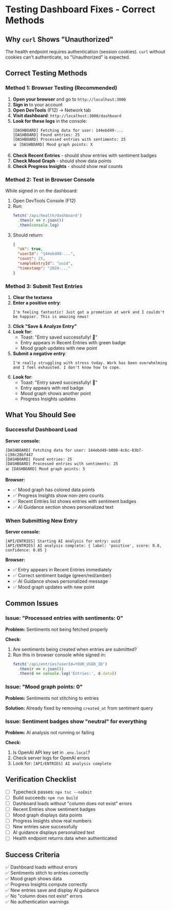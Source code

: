 # Testing Dashboard Fixes - Correct Methods

## Why `curl` Shows "Unauthorized"

The health endpoint requires authentication (session cookies). `curl` without cookies can't authenticate, so "Unauthorized" is expected.

## Correct Testing Methods

### Method 1: Browser Testing (Recommended)

1. **Open your browser** and go to `http://localhost:3000`
2. **Sign in** to your account
3. **Open DevTools** (F12) → Network tab
4. **Visit dashboard**: `http://localhost:3000/dashboard`
5. **Look for these logs** in the console:
   ```
   [DASHBOARD] Fetching data for user: 144ebd49-...
   [DASHBOARD] Found entries: 25
   [DASHBOARD] Processed entries with sentiments: 25
   📊 [DASHBOARD] Mood graph points: X
   ```
6. **Check Recent Entries** - should show entries with sentiment badges
7. **Check Mood Graph** - should show data points
8. **Check Progress Insights** - should show real counts

### Method 2: Test in Browser Console

While signed in on the dashboard:

1. Open DevTools Console (F12)
2. Run:
   ```javascript
   fetch('/api/health/dashboard')
     .then(r => r.json())
     .then(console.log)
   ```
3. Should return:
   ```json
   {
     "ok": true,
     "userId": "144ebd49-...",
     "count": 25,
     "sampleEntryId": "uuid",
     "timestamp": "2024-..."
   }
   ```

### Method 3: Submit Test Entries

1. **Clear the textarea**
2. **Enter a positive entry**:
   ```
   I'm feeling fantastic! Just got a promotion at work and I couldn't be happier. This is amazing news!
   ```
3. **Click "Save & Analyze Entry"**
4. **Look for**:
   - Toast: "Entry saved successfully! 🎉"
   - Entry appears in Recent Entries with green badge
   - Mood graph updates with new point
5. **Submit a negative entry**:
   ```
   I'm really struggling with stress today. Work has been overwhelming and I feel exhausted. I don't know how to cope.
   ```
6. **Look for**:
   - Toast: "Entry saved successfully! 🎉"
   - Entry appears with red badge
   - Mood graph shows another point
   - Progress Insights updates

## What You Should See

### Successful Dashboard Load

**Server console:**
```
[DASHBOARD] Fetching data for user: 144ebd49-b008-4c6c-83b7-c198c28bf447
[DASHBOARD] Found entries: 25
[DASHBOARD] Processed entries with sentiments: 25
📊 [DASHBOARD] Mood graph points: 5
```

**Browser:**
- ✅ Mood graph has colored data points
- ✅ Progress Insights show non-zero counts
- ✅ Recent Entries list shows entries with sentiment badges
- ✅ AI Guidance section shows personalized text

### When Submitting New Entry

**Server console:**
```
[API/ENTRIES] Starting AI analysis for entry: uuid
[API/ENTRIES] AI analysis complete: { label: 'positive', score: 0.8, confidence: 0.85 }
```

**Browser:**
- ✅ Entry appears in Recent Entries immediately
- ✅ Correct sentiment badge (green/red/amber)
- ✅ AI Guidance shows personalized message
- ✅ Mood graph updates with new point

## Common Issues

### Issue: "Processed entries with sentiments: 0"

**Problem:** Sentiments not being fetched properly

**Check:**
1. Are sentiments being created when entries are submitted?
2. Run this in browser console while signed in:
   ```javascript
   fetch('/api/entries?userId=YOUR_USER_ID')
     .then(r => r.json())
     .then(d => console.log('Entries:', d.data))
   ```

### Issue: "Mood graph points: 0"

**Problem:** Sentiments not stitching to entries

**Solution:** Already fixed by removing `created_at` from sentiment query

### Issue: Sentiment badges show "neutral" for everything

**Problem:** AI analysis not running or failing

**Check:**
1. Is OpenAI API key set in `.env.local`?
2. Check server logs for OpenAI errors
3. Look for: `[API/ENTRIES] AI analysis complete`

## Verification Checklist

- [ ] Typecheck passes: `npx tsc --noEmit`
- [ ] Build succeeds: `npm run build`
- [ ] Dashboard loads without "column does not exist" errors
- [ ] Recent Entries show sentiment badges
- [ ] Mood graph displays data points
- [ ] Progress Insights show real numbers
- [ ] New entries save successfully
- [ ] AI guidance displays personalized text
- [ ] Health endpoint returns data when authenticated

## Success Criteria

✅ Dashboard loads without errors  
✅ Sentiments stitch to entries correctly  
✅ Mood graph shows data  
✅ Progress Insights compute correctly  
✅ New entries save and display AI guidance  
✅ No "column does not exist" errors  
✅ No authentication warnings

